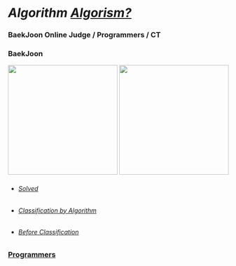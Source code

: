 # *Algorithm  [Algorism?](https://mattlee.tistory.com/52)*

### BaekJoon Online Judge / Programmers / CT
### BaekJoon
<a href="https://solved.ac/q9922000"><img width="250" src="http://mazassumnida.wtf/api/v2/generate_badge?boj=q9922000"/></a>
<a href="https://www.acmicpc.net/user/q9922000"><img width="250" src="http://mazandi.herokuapp.com/api?handle=q9922000&theme=cold"/></a>
- ###### [Solved](https://www.acmicpc.net/user/q9922000)
- ###### [Classification by Algorithm](https://github.com/nn98/Algorithm/tree/master/src/_Algorithm)   
- ###### [Before Classification](https://github.com/nn98/Algorithm/tree/master/src/BaekJoon)   


### [Programmers](https://career.programmers.co.kr/pr/jkllhgb_7523)
